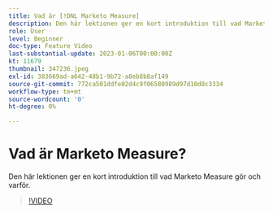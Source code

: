 ```yaml
---
title: Vad är [!DNL Marketo Measure]
description: Den här lektionen ger en kort introduktion till vad Marketo Measure gör och varför.
role: User
level: Beginner
doc-type: Feature Video
last-substantial-update: 2023-01-06T00:00:00Z
kt: 11679
thumbnail: 347236.jpeg
exl-id: 383669ad-a642-48b1-9b72-a8eb8b8af149
source-git-commit: 772ca501ddfe02d4c9f06580989d97d10d8c3334
workflow-type: tm+mt
source-wordcount: '0'
ht-degree: 0%

---
```


# Vad är Marketo Measure?

Den här lektionen ger en kort introduktion till vad Marketo Measure gör och varför.

>[!VIDEO](https://video.tv.adobe.com/v/347236/?quality=12&learn=on)
